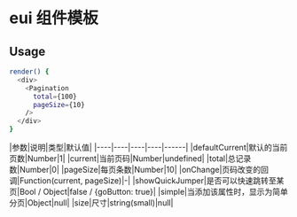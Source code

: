 # eui 组件模板

## Usage

```sh
render() {
  <div>
    <Pagination
      total={100}
      pageSize={10}
    />
  </div>
}
```

|参数|说明|类型|默认值|
|----|----|----|----|------|
|defaultCurrent|默认的当前页数|Number|1|
|current|当前页码|Number|undefined|
|total|总记录数|Number|0|
|pageSize|每页条数|Number|10|
|onChange|页码改变的回调|Function(current, pageSize)|-|
|showQuickJumper|是否可以快速跳转至某页|Bool / Object|false / {goButton: true}|
|simple|当添加该属性时，显示为简单分页|Object|null|
|size|尺寸|string(small)|null|

